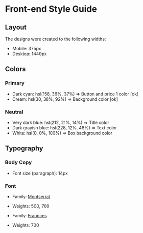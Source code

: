 # Front-end Style Guide

## Layout

The designs were created to the following widths:

- Mobile: 375px
- Desktop: 1440px

## Colors

### Primary

- Dark cyan: hsl(158, 36%, 37%) => Button and price 1 color [ok]
- Cream: hsl(30, 38%, 92%) => Background color [ok]

### Neutral

- Very dark blue: hsl(212, 21%, 14%) => Title color 
- Dark grayish blue: hsl(228, 12%, 48%) => Text color 
- White: hsl(0, 0%, 100%) => Box background color 

## Typography

### Body Copy

- Font size (paragraph): 14px

### Font

- Family: [Montserrat](https://fonts.google.com/specimen/Montserrat)
- Weights: 500, 700

- Family: [Fraunces](https://fonts.google.com/specimen/Fraunces)
- Weights: 700
